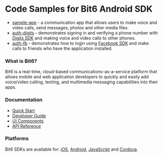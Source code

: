 Code Samples for Bit6 Android SDK
=================================

 * [sample-app](sample-app) - a communication app that allows users to make voice and video calls, send messages, photos and other media files.
 * [auth-digits](auth-digits) - demonstrates signing in and verifying a phone number with [Digits SDK](https://get.fabric.io/digits) and making voice and video calls to other phones.
 * [auth-fb](auth-fb) - demonstrates how to login using [Facebook SDK](https://developers.facebook.com/docs/android) and make calls to friends who have the application installed.

### What is Bit6?
Bit6 is a real-time, cloud-based communications-as-a-service platform that allows mobile and web application developers to quickly and easily add voice/video calling, texting, and multimedia messaging capabilities into their apps.

### Documentation
* [Quick Start](http://docs.bit6.com/start/android-studio/)
* [Developer Guide](http://docs.bit6.com/guides/android/)
* [UI Components](http://docs.bit6.com/guides/android-ui/)
* [API Reference](http://docs.bit6.com/api/android/)

### Platforms
Bit6 SDKs are available for: [iOS](https://github.com/bit6/bit6-ios-sdk), [Android](https://github.com/bit6/bit6-android-sdk), [JavaScript](https://github.com/bit6/bit6-js-sdk) and [Cordova](https://github.com/bit6/bit6-cordova).
